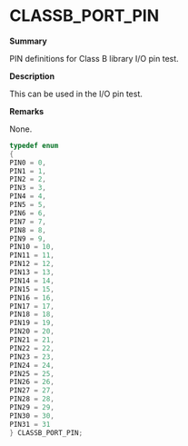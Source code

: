 # CLASSB_PORT_PIN

**Summary**

PIN definitions for Class B library I/O pin test.

**Description**

This can be used in the I/O pin test.

**Remarks**

None.

```c
typedef enum
{
PIN0 = 0,
PIN1 = 1,
PIN2 = 2,
PIN3 = 3,
PIN4 = 4,
PIN5 = 5,
PIN6 = 6,
PIN7 = 7,
PIN8 = 8,
PIN9 = 9,
PIN10 = 10,
PIN11 = 11,
PIN12 = 12,
PIN13 = 13,
PIN14 = 14,
PIN15 = 15,
PIN16 = 16,
PIN17 = 17,
PIN18 = 18,
PIN19 = 19,
PIN20 = 20,
PIN21 = 21,
PIN22 = 22,
PIN23 = 23,
PIN24 = 24,
PIN25 = 25,
PIN26 = 26,
PIN27 = 27,
PIN28 = 28,
PIN29 = 29,
PIN30 = 30,
PIN31 = 31
} CLASSB_PORT_PIN;
```

